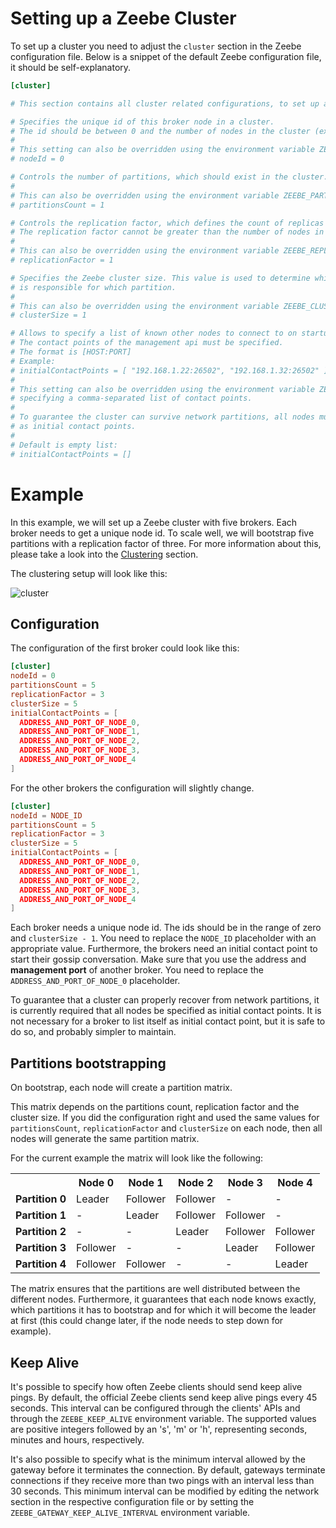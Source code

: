 # Setting up a Zeebe Cluster

To set up a cluster you need to adjust the `cluster` section
in the Zeebe configuration file. Below is a snippet
of the default Zeebe configuration file, it should be self-explanatory.

```toml
[cluster]

# This section contains all cluster related configurations, to set up a Zeebe cluster

# Specifies the unique id of this broker node in a cluster.
# The id should be between 0 and the number of nodes in the cluster (exclusive).
#
# This setting can also be overridden using the environment variable ZEEBE_NODE_ID.
# nodeId = 0

# Controls the number of partitions, which should exist in the cluster.
#
# This can also be overridden using the environment variable ZEEBE_PARTITIONS_COUNT.
# partitionsCount = 1

# Controls the replication factor, which defines the count of replicas per partition.
# The replication factor cannot be greater than the number of nodes in the cluster.
#
# This can also be overridden using the environment variable ZEEBE_REPLICATION_FACTOR.
# replicationFactor = 1

# Specifies the Zeebe cluster size. This value is used to determine which broker
# is responsible for which partition.
#
# This can also be overridden using the environment variable ZEEBE_CLUSTER_SIZE.
# clusterSize = 1

# Allows to specify a list of known other nodes to connect to on startup
# The contact points of the management api must be specified.
# The format is [HOST:PORT]
# Example:
# initialContactPoints = [ "192.168.1.22:26502", "192.168.1.32:26502" ]
#
# This setting can also be overridden using the environment variable ZEEBE_CONTACT_POINTS
# specifying a comma-separated list of contact points.
#
# To guarantee the cluster can survive network partitions, all nodes must be specified
# as initial contact points.
#
# Default is empty list:
# initialContactPoints = []
```

# Example

In this example, we will set up a Zeebe cluster with
five brokers. Each broker needs to get a unique node id.
To scale well, we will bootstrap five partitions
with a replication factor of three. For more information about this,
please take a look into the [Clustering](/basics/clustering.html) section.

The clustering setup will look like this:

![cluster](/operations/example-setup-cluster.png)

## Configuration

The configuration of the first broker could look like this:
```toml
[cluster]
nodeId = 0
partitionsCount = 5
replicationFactor = 3
clusterSize = 5
initialContactPoints = [
  ADDRESS_AND_PORT_OF_NODE_0,
  ADDRESS_AND_PORT_OF_NODE_1,
  ADDRESS_AND_PORT_OF_NODE_2,
  ADDRESS_AND_PORT_OF_NODE_3,
  ADDRESS_AND_PORT_OF_NODE_4
]
```

For the other brokers the configuration will slightly change.
```toml
[cluster]
nodeId = NODE_ID
partitionsCount = 5
replicationFactor = 3
clusterSize = 5
initialContactPoints = [
  ADDRESS_AND_PORT_OF_NODE_0,
  ADDRESS_AND_PORT_OF_NODE_1,
  ADDRESS_AND_PORT_OF_NODE_2,
  ADDRESS_AND_PORT_OF_NODE_3,
  ADDRESS_AND_PORT_OF_NODE_4
]
```

Each broker needs a unique node id. The ids should be in the range of
zero and `clusterSize - 1`. You need to replace the `NODE_ID` placeholder with an
appropriate value. Furthermore, the
brokers need an initial contact point to start their gossip
conversation. Make sure that you use the address and
**management port** of another broker. You need to replace the
`ADDRESS_AND_PORT_OF_NODE_0` placeholder.

To guarantee that a cluster can properly recover from network partitions,
it is currently required that all nodes be specified as initial contact points. It is not necessary
for a broker to list itself as initial contact point, but it is safe to do so, and probably simpler
to maintain.

## Partitions bootstrapping

On bootstrap, each node will create a partition matrix.

This matrix depends on the partitions count, replication factor and
the cluster size. If you did the configuration right and
used the same values for `partitionsCount`, `replicationFactor`
and `clusterSize` on each node, then all nodes will generate
the same partition matrix.

For the current example the matrix will look like the following:

<table>
<tr>
    <th></th>
    <th>Node 0</th>
    <th>Node 1</th>
    <th>Node 2</th>
    <th>Node 3</th>
    <th>Node 4</th>
</tr>

<!-- Partition 0 -->
<tr>
 <td><b>Partition 0</b></td>
 <td>Leader</td>
 <td>Follower</td>
 <td>Follower</td>
 <td>-</td>
 <td>-</td>
</tr>

<!-- Partition 1 -->
<tr>
 <td><b>Partition 1</b></td>
 <td>-</td>
 <td>Leader</td>
 <td>Follower</td>
 <td>Follower</td>
 <td>-</td>
</tr>

<!-- Partition 2 -->
<tr>
 <td><b>Partition 2</b></td>
 <td>-</td>
 <td>-</td>
 <td>Leader</td>
 <td>Follower</td>
 <td>Follower</td>
</tr>

<!-- Partition 3 -->
<tr>
 <td><b>Partition 3</b></td>
 <td>Follower</td>
 <td>-</td>
 <td>-</td>
 <td>Leader</td>
 <td>Follower</td>
</tr>

<!-- Partition 4 -->
<tr>
 <td><b>Partition 4</b></td>
 <td>Follower</td>
 <td>Follower</td>
 <td>-</td>
 <td>-</td>
 <td>Leader</td>
</tr>

</table>

The matrix ensures that the partitions are well distributed
between the different nodes. Furthermore, it guarantees that
each node knows exactly, which partitions it has
to bootstrap and for which it will become the leader at first (this
could change later, if the node needs to step down for example).

## Keep Alive

It's possible to specify how often Zeebe clients should send keep alive pings. By default, the official Zeebe clients send keep alive pings every 45 seconds. This interval can be configured through the clients' APIs and through the `ZEEBE_KEEP_ALIVE` environment variable. The supported values are positive integers followed by an 's', 'm' or 'h', representing seconds, minutes and hours, respectively.

It's also possible to specify what is the minimum interval allowed by the gateway before it terminates the connection. By default, gateways terminate connections if they receive more than two pings with an interval less than 30 seconds. This minimum interval can be modified by editing the network section in the respective configuration file or by setting the `ZEEBE_GATEWAY_KEEP_ALIVE_INTERVAL` environment variable.
